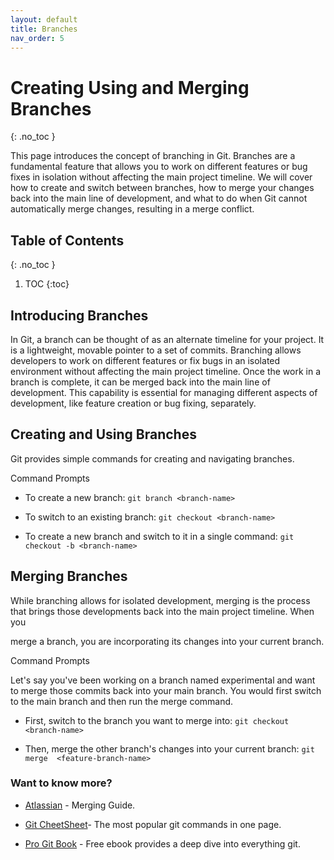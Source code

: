 ```yaml
---
layout: default
title: Branches
nav_order: 5
---
```


# Creating Using and Merging Branches
{: .no_toc }

This page introduces the concept of branching in Git. Branches are a fundamental feature that allows you to work on different features or bug fixes in isolation without affecting the main project timeline. We will cover how to create and switch between branches, how to merge your changes back into the main line of development, and what to do when Git cannot automatically merge changes, resulting in a merge conflict.



## Table of Contents
{: .no_toc }


1. TOC
{:toc}




## Introducing Branches

In Git, a branch can be thought of as an alternate timeline for your project. It is a lightweight, movable pointer to a set of commits. Branching allows developers to work on different features or fix bugs in an isolated environment without affecting the main project timeline. Once the work in a branch is complete, it can be merged back into the main line of development. This capability is essential for managing different aspects of development, like feature creation or bug fixing, separately.



## Creating and Using Branches

Git provides simple commands for creating and navigating branches.

Command Prompts


- To create a new branch: `git branch <branch-name>`

- To switch to an existing branch: `git checkout <branch-name>`

- To create a new branch and switch to it in a single command: `git checkout -b <branch-name>`



## Merging Branches

While branching allows for isolated development, merging is the process that brings those developments back into the main project timeline. When you 

merge a branch, you are incorporating its changes into your current branch.

Command Prompts

Let's say you've been working on a branch named experimental and want to merge those commits back into your main branch. You would first switch to the main branch and then run the merge command.

- First, switch to the branch you want to merge into: `git checkout <branch-name>`

- Then, merge the other branch's changes into your current branch: `git merge  <feature-branch-name>`


### Want to know more?

- [Atlassian](https://www.atlassian.com/git/tutorials/using-branches/git-merge) - Merging Guide.

- [Git CheetSheet](https://training.github.com/downloads/github-git-cheat-sheet/)- The most popular git commands in one page.

- [Pro Git Book](https://git-scm.com/book/en/v2) - Free ebook provides a deep dive into everything git.




